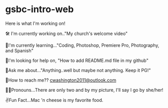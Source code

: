 # gsbc-intro-web
Here is what I'm working on!

🛠 I'm currently working on.."My church's welcome video"

🧠I'm currently learning..."Coding, Photoshop, Premiere Pro, Photography, and Spanish"

👀I'm looking for help on, "How to add README.md file in my github"

🙉Ask me about..."Anything..well but maybe not anything. Keep it PG!"

📱How to reach me?? cwashington2011@outlook.com

🙋‍♀️Pronouns...There are only two and by my picture, I'll say I go by she/her!

✌Fun Fact...Mac 'n cheese is my favorite food. 
